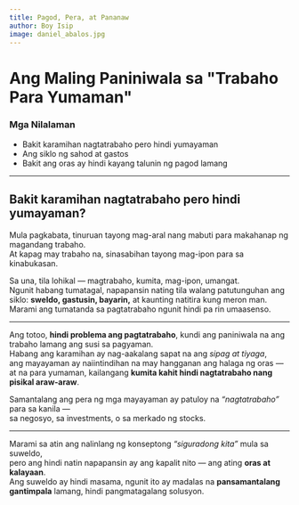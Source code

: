 ```yaml
---
title: Pagod, Pera, at Pananaw
author: Boy Isip
image: daniel_abalos.jpg
---
```


# Ang Maling Paniniwala sa "Trabaho Para Yumaman"

### Mga Nilalaman
- Bakit karamihan nagtatrabaho pero hindi yumayaman  
- Ang siklo ng sahod at gastos  
- Bakit ang oras ay hindi kayang talunin ng pagod lamang  

---

## Bakit karamihan nagtatrabaho pero hindi yumayaman?

Mula pagkabata, tinuruan tayong mag-aral nang mabuti para makahanap ng magandang trabaho.  
At kapag may trabaho na, sinasabihan tayong mag-ipon para sa kinabukasan.  

Sa una, tila lohikal — magtrabaho, kumita, mag-ipon, umangat.  
Ngunit habang tumatagal, napapansin nating tila walang patutunguhan ang siklo: **sweldo, gastusin, bayarin,** at kaunting natitira kung meron man.  
Marami ang tumatanda sa pagtatrabaho ngunit hindi pa rin umaasenso.

---

Ang totoo, **hindi problema ang pagtatrabaho**, kundi ang paniniwala na ang trabaho lamang ang susi sa pagyaman.  
Habang ang karamihan ay nag-aakalang sapat na ang *sipag at tiyaga*,  
ang mayayaman ay naiintindihan na may hangganan ang halaga ng oras —  
at na para yumaman, kailangang **kumita kahit hindi nagtatrabaho nang pisikal araw-araw**.  

Samantalang ang pera ng mga mayayaman ay patuloy na *“nagtatrabaho”* para sa kanila —  
sa negosyo, sa investments, o sa merkado ng stocks.

---

Marami sa atin ang nalinlang ng konseptong *“siguradong kita”* mula sa suweldo,  
pero ang hindi natin napapansin ay ang kapalit nito — ang ating **oras at kalayaan**.  
Ang suweldo ay hindi masama, ngunit ito ay madalas na **pansamantalang gantimpala** lamang, hindi pangmatagalang solusyon.

